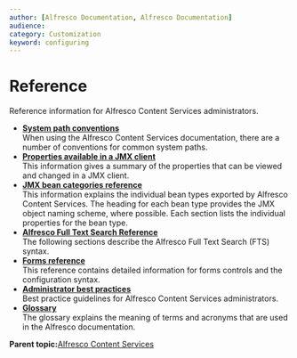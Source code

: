 ```yaml
---
author: [Alfresco Documentation, Alfresco Documentation]
audience: 
category: Customization
keyword: configuring
---
```


# Reference

Reference information for Alfresco Content Services administrators.

-   **[System path conventions](../reuse/conv-syspaths.md)**  
When using the Alfresco Content Services documentation, there are a number of conventions for common system paths.
-   **[Properties available in a JMX client](../concepts/JMX-props-config.md)**  
This information gives a summary of the properties that can be viewed and changed in a JMX client.
-   **[JMX bean categories reference](../concepts/jmx-reference.md)**  
This information explains the individual bean types exported by Alfresco Content Services. The heading for each bean type provides the JMX object naming scheme, where possible. Each section lists the individual properties for the bean type.
-   **[Alfresco Full Text Search Reference](../concepts/rm-searchsyntax-intro.md)**  
The following sections describe the Alfresco Full Text Search \(FTS\) syntax.
-   **[Forms reference](../references/forms-reference.md)**  
This reference contains detailed information for forms controls and the configuration syntax.
-   **[Administrator best practices](../concepts/admin-best-practice.md)**  
Best practice guidelines for Alfresco Content Services administrators.
-   **[Glossary](../glossary/glossary.md)**  
The glossary explains the meaning of terms and acronyms that are used in the Alfresco documentation.

**Parent topic:**[Alfresco Content Services](../concepts/welcome.md)

